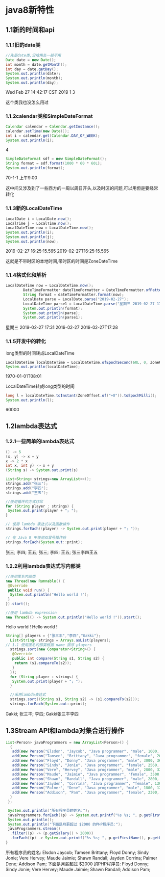 # java8新特性

## 1.1新的时间和api

### 1.1.1旧的date类

```java
//先是date类,没啥用处一般不用
Date date = new Date();
int month = date.getMonth();
int day = date.getDay();
System.out.println(date);
System.out.println(month);
System.out.println(day);
```

Wed Feb 27 14:42:17 CST 2019
1
3

这个类我也没怎么用过

### 1.1.2calendar类和SimpleDateFormat

```java
Calendar calendar = Calendar.getInstance();
calendar.setTime(new Date());
int i = calendar.get(Calendar.DAY_OF_WEEK);
System.out.println(i);
```

4

```java
SimpleDateFormat sdf = new SimpleDateFormat();
String format = sdf.format(1000 * 60 * 60L);
System.out.println(format);
```

70-1-1 上午9:00

这中间又涉及到了一些西方的一周以周日开头,以及时区的问题,可以用但是要经常转化

### 1.1.3新的LocalDateTime

```java
LocalDate i = LocalDate.now();
LocalTime j = LocalTime.now();
LocalDateTime now = LocalDateTime.now();
System.out.println(i);
System.out.println(j);
System.out.println(now);
```

2019-02-27
16:25:15.565
2019-02-27T16:25:15.565

这就是不带时区的本地时间,带时区的时间是ZoneDateTime

### 1.1.4格式化和解析

```java
LocalDateTime now = LocalDateTime.now();
		DateTimeFormatter dateTimeFormatter = DateTimeFormatter.ofPattern("E yyyy-MM-dd HH:mm");
		String format = dateTimeFormatter.format(now);
		LocalDate parse = LocalDate.parse("2019-02-27");
		LocalDateTime parse1 = LocalDateTime.parse("星期三 2019-02-27 17:28", dateTimeFormatter);
		System.out.println(format);
		System.out.println(parse);
		System.out.println(parse1);
```

星期三 2019-02-27 17:31
2019-02-27
2019-02-27T17:28

### 1.1.5开发中的转化

long类型的时间转成LocalDateTime

```java
LocalDateTime localDateTime = LocalDateTime.ofEpochSecond(60L, 0, ZoneOffset.ofHours(8));
System.out.println(localDateTime);
```

1970-01-01T08:01

LocalDateTime转成long类型的时间

```java
long l = localDateTime.toInstant(ZoneOffset.of("+8")).toEpochMilli();
System.out.println(l);
```

60000



## 1.2lambda表达式

### 1.2.1一些简单的lambda表达式

```java
() -> 5
(x, y) -> x – y
x -> 2 * x
int x, int y) -> x + y
(String s) -> System.out.print(s)
```

```java
List<String> strings=new ArrayList<>();
strings.add("张三");
strings.add("李四");
strings.add("王五");
```

```java
//使用循环的方式打印
for (String player : strings) {
 System.out.print(player + "; ");
}
```

```java
// 使用 lambda 表达式以及函数操作
strings.forEach((player) -> System.out.print(player + "; "));
```

```java
// 在 Java 8 中使用双冒号操作符
strings.forEach(System.out::print);
```

张三; 李四; 王五; 张三; 李四; 王五; 张三李四王五

### 1.2.2利用lambda表达式写内部类

```java
//使用匿名内部类
new Thread(new Runnable() {
 @Override
 public void run() {
  System.out.println("Hello world !");
 }
}).start();

//使用 lambda expression
new Thread(() -> System.out.println("Hello world !")).start();
```

Hello world !
Hello world !

```java
String[] players = {"张三丰","李四","Gakki"};
  List<String> strings = Arrays.asList(players);
// 1.1 使用匿名内部类根据 name 排序 players
  strings.sort(new Comparator<String>() {
   @Override
   public int compare(String s1, String s2) {
    return (s1.compareTo(s2));
   }
  });
  for (String player : strings) {
   System.out.print(player + "; ");
  }

  //采用lambda表达式
  strings.sort((String s1, String s2) -> (s1.compareTo(s2)));
  strings.forEach(System.out::print);
```

Gakki; 张三丰; 李四; Gakki张三丰李四



## 1.3Stream API和lambda对集合进行操作

```java
List<Person> javaProgrammers = new ArrayList<Person>() {
  {
   add(new Person("Elsdon", "Jaycob", "Java programmer", "male", 1000, 20));
   add(new Person("Tamsen", "Brittany", "Java programmer", "female", 2000, 18));
   add(new Person("Floyd", "Donny", "Java programmer", "male", 3000, 36));
   add(new Person("Sindy", "Jonie", "Java programmer", "female", 2560, 40));
   add(new Person("Vere", "Hervey", "Java programmer", "male", 2800, 32));
   add(new Person("Maude", "Jaimie", "Java programmer", "female", 3500, 23));
   add(new Person("Shawn", "Randall", "Java programmer", "male", 2800, 16));
   add(new Person("Jayden", "Corrina", "Java programmer", "female", 1300, 49));
   add(new Person("Palmer", "Dene", "Java programmer", "male", 1800, 12));
   add(new Person("Addison", "Pam", "Java programmer", "female", 2300, 14));
  }
 };

 System.out.println("所有程序员的姓名:");
 javaProgrammers.forEach((p) -> System.out.printf("%s %s; ", p.getFirstName(), p.getLastName()));
 System.out.println();
 System.out.println("下面是月薪超过 $2000 的PHP程序员:");
 javaProgrammers.stream()
  .filter((p) -> (p.getSalary() > 2000))
  .forEach((p) -> System.out.printf("%s %s; ", p.getFirstName(), p.getLastName()));
}
```

所有程序员的姓名:
Elsdon Jaycob; Tamsen Brittany; Floyd Donny; Sindy Jonie; Vere Hervey; Maude Jaimie; Shawn Randall; Jayden Corrina; Palmer Dene; Addison Pam; 
下面是月薪超过 $2000 的PHP程序员:
Floyd Donny; Sindy Jonie; Vere Hervey; Maude Jaimie; Shawn Randall; Addison Pam; 